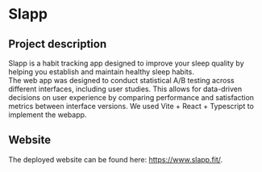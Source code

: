 # Slapp

## Project description

Slapp is a habit tracking app designed to improve your sleep quality by helping you establish and maintain healthy sleep habits.  
The web app was designed to conduct statistical A/B testing across different interfaces, including user studies. This allows for data-driven decisions on user experience by comparing performance and satisfaction metrics between interface versions. We used Vite + React + Typescript to implement the webapp.

## Website

The deployed website can be found here: https://www.slapp.fit/.

